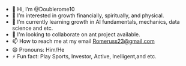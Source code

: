 - 👋 Hi, I’m @Doublerome10
- 👀 I’m interested in growth financially, spiritually, and physical.
- 🌱 I’m currently learning growth in AI fundamentals, mechanics, data science and etc.
- 💞️ I'm looking to collaborate on ant project available.
- 📫 How to reach me at my email Romeruss23@gmail.com
- 😄 Pronouns: Him/He
- ⚡ Fun fact: Play Sports, Investor, Active, Inelligent,and etc.

<!---
Doublerome10/Doublerome10 is a ✨ special ✨ repository because its `README.md` (this file) appears on your GitHub profile.
You can click the Preview link to take a look at your changes.
--->
